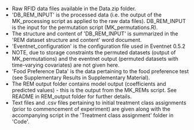 - Raw RFID data files available in the Data.zip folder.
- 'DB_REM_INPUT' is the processed data (i.e. the output of the MK_processing script as applied to the raw data files). DB_REM_INPUT is the input for the permutation script (MK_permutations.R).
- The structure and content of 'DB_REM_INPUT' is summarized in the 'REM dataset structure and content' word document.
- 'Eventnet_configuration' is the configuration file used in Eventnet 0.5.2
- NOTE, due to storage constraints the permuted datasets (output of MK_permutations) and the eventnet output (permuted datasets with time-varying covariates) are not given here.
- 'Food Preference Data' is the data pertaining to the food preference test (see Supplementary Results in Supplementary Material).
- The REM output folder contains model output (coefficients and predicted values) - this is the output from the MK_REMs script. See README in REM_output folder for further details.
- Text files and .csv files pertaining to initial treatment class assignments (prior to commencement of experiment) are given along with the accompanying script in the 'Treatment class assignment' folder in 'Code'.
